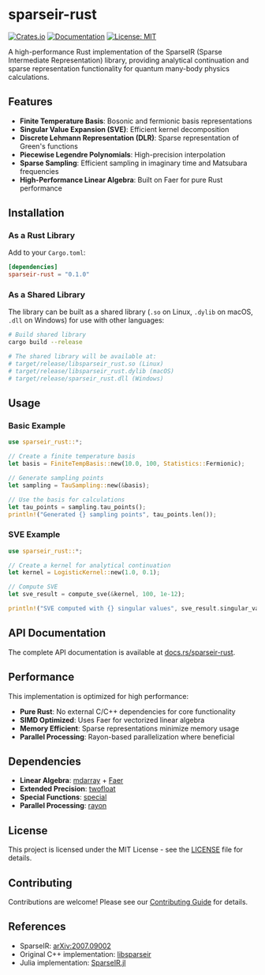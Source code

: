 # sparseir-rust

[![Crates.io](https://img.shields.io/crates/v/sparseir-rust.svg)](https://crates.io/crates/sparseir-rust)
[![Documentation](https://docs.rs/sparseir-rust/badge.svg)](https://docs.rs/sparseir-rust)
[![License: MIT](https://img.shields.io/badge/License-MIT-yellow.svg)](https://opensource.org/licenses/MIT)

A high-performance Rust implementation of the SparseIR (Sparse Intermediate Representation) library, providing analytical continuation and sparse representation functionality for quantum many-body physics calculations.

## Features

- **Finite Temperature Basis**: Bosonic and fermionic basis representations
- **Singular Value Expansion (SVE)**: Efficient kernel decomposition
- **Discrete Lehmann Representation (DLR)**: Sparse representation of Green's functions
- **Piecewise Legendre Polynomials**: High-precision interpolation
- **Sparse Sampling**: Efficient sampling in imaginary time and Matsubara frequencies
- **High-Performance Linear Algebra**: Built on Faer for pure Rust performance

## Installation

### As a Rust Library

Add to your `Cargo.toml`:

```toml
[dependencies]
sparseir-rust = "0.1.0"
```

### As a Shared Library

The library can be built as a shared library (`.so` on Linux, `.dylib` on macOS, `.dll` on Windows) for use with other languages:

```bash
# Build shared library
cargo build --release

# The shared library will be available at:
# target/release/libsparseir_rust.so (Linux)
# target/release/libsparseir_rust.dylib (macOS)
# target/release/sparseir_rust.dll (Windows)
```

## Usage

### Basic Example

```rust
use sparseir_rust::*;

// Create a finite temperature basis
let basis = FiniteTempBasis::new(10.0, 100, Statistics::Fermionic);

// Generate sampling points
let sampling = TauSampling::new(&basis);

// Use the basis for calculations
let tau_points = sampling.tau_points();
println!("Generated {} sampling points", tau_points.len());
```

### SVE Example

```rust
use sparseir_rust::*;

// Create a kernel for analytical continuation
let kernel = LogisticKernel::new(1.0, 0.1);

// Compute SVE
let sve_result = compute_sve(&kernel, 100, 1e-12);

println!("SVE computed with {} singular values", sve_result.singular_values.len());
```

## API Documentation

The complete API documentation is available at [docs.rs/sparseir-rust](https://docs.rs/sparseir-rust).

## Performance

This implementation is optimized for high performance:

- **Pure Rust**: No external C/C++ dependencies for core functionality
- **SIMD Optimized**: Uses Faer for vectorized linear algebra
- **Memory Efficient**: Sparse representations minimize memory usage
- **Parallel Processing**: Rayon-based parallelization where beneficial

## Dependencies

- **Linear Algebra**: [mdarray](https://crates.io/crates/mdarray) + [Faer](https://crates.io/crates/faer)
- **Extended Precision**: [twofloat](https://crates.io/crates/twofloat)
- **Special Functions**: [special](https://crates.io/crates/special)
- **Parallel Processing**: [rayon](https://crates.io/crates/rayon)

## License

This project is licensed under the MIT License - see the [LICENSE](LICENSE) file for details.

## Contributing

Contributions are welcome! Please see our [Contributing Guide](CONTRIBUTING.md) for details.

## References

- SparseIR: [arXiv:2007.09002](https://arxiv.org/abs/2007.09002)
- Original C++ implementation: [libsparseir](https://github.com/SpM-lab/libsparseir)
- Julia implementation: [SparseIR.jl](https://github.com/SpM-lab/SparseIR.jl)
